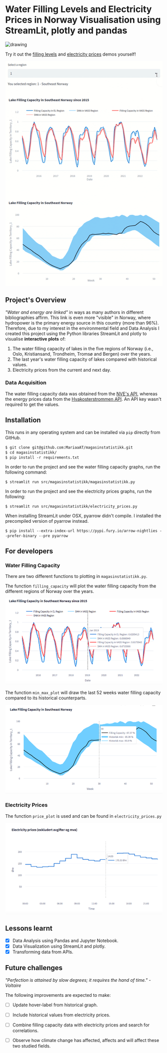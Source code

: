 # Water Filling Levels and Electricity Prices in Norway Visualisation using StreamLit, plotly and pandas

<img src="https://streamlit.io/images/brand/streamlit-logo-secondary-colormark-lighttext.png" alt="drawing" width="200"/>

Try it out the 
[filling levels](https://mariaaat-magasinst-srcmagasinstatistikkmagasinstatistikk-uwxy6o.streamlit.app) 
and 
[electricity prices](https://mariaaat-magasins-srcmagasinstatistikkelectricity-prices-gz48px.streamlit.app/) demos yourself!


![graphs](doc/magasinstatistikk.gif)

## Project's Overview

*"Water and energy are linked"* in ways as many authors in different bibliographies affirm. This link is even more "visible" in Norway, where hydropower is the primary energy source in this country (more than 96%). Therefore, due to my interest in the environmental field and Data Analysis I created this project using the Python libraries StreamLit and plotly to visualise **interactive plots** of:
  1. The water filling capacity of lakes in the five regions of Norway (i.e., Oslo, Kristiansand, Trondheim, Tromsø and Bergen) over the years.
  2. The last year's water filling capacity of lakes compared with historical values.
  3. Electricity prices from the current and next day. 

### Data Acquisition

The water filling capacity data was obtained from the [NVE's API](http://api.nve.no/doc/magasinstatistikk/), whereas the energy prices data from the [Hvakosterstrommen API](https://www.hvakosterstrommen.no/strompris-api).
An API key wasn't required to get the values.

## Installation

This runs in any operating system and can be installed via `pip` directly from GitHub.

```
$ git clone git@github.com:MariaaAT/magasinstatistikk.git
$ cd magasinstatistikk/
$ pip install -r requirements.txt
```

In order to run the project and see the water filling capacity graphs, run the following command:

```
$ streamlit run src/magasinstatistikk/magasinstatistikk.py
```

In order to run the project and see the electricity prices graphs, run the following:

```
$ streamlit run src/magasinstatistikk/electricity_prices.py
```

When installing StreamLit under OSX, pyarrow didn't compile. I installed the precompiled version of pyarrow instead. 

```
$ pip install --extra-index-url https://pypi.fury.io/arrow-nightlies --prefer-binary --pre pyarrow
```

## For developers
### Water Filling Capacity

There are two different functions to plotting in `magasinstatistikk.py`.

The function `filling_capacity` will plot the water filling capacity from the different regions of Norway over the years. 

![water filling capacity of lakes in region 1 since 2015](doc/filling_capacity.png)

The function `min_max_plot` will draw the last 52 weeks water filling capacity compared to its historical counterparts. 

![last year's water filling capacity compared to historical data](doc/filled_plot.png)

### Electricity Prices

The function `price_plot` is used and can be found in `electricity_prices.py`

![electricity prices plot daily](doc/electricity_prices_plot.png)

## Lessons learnt

- [x] Data Analysis using Pandas and Jupyter Notebook.
- [x] Data Visualization using StreamLit and plotly.
- [x] Transforming data from APIs.

## Future challenges

*"Perfection is attained by slow degrees; it requires the hand of time."*
                                                                        - *Voltaire*

The following improvements are expected to make:
- [ ] Update hover-label from historical graph.
- [ ] Include historical values from electricity prices.
- [ ] Combine filling capacity data with electricity prices and search for correlations.
- [ ] Observe how climate change has affected, affects and will affect these two studied fields.




